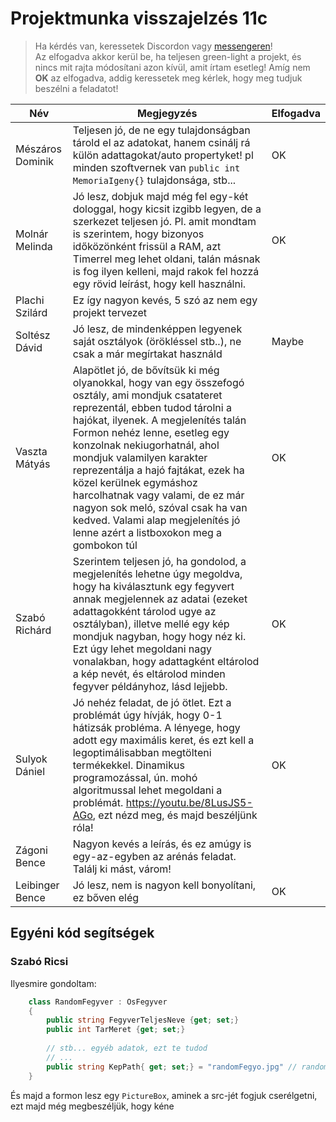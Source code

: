 # Projektmunka visszajelzés 11c

> Ha kérdés van, keressetek Discordon vagy [messengeren](https://www.messenger.com/t/kerteszgabor.official)!  
> Az elfogadva akkor kerül be, ha teljesen green-light a projekt, és nincs mit rajta módosítani azon kívül, amit írtam esetleg! 
> Amíg nem **OK** az elfogadva, addig keressetek meg kérlek, hogy meg tudjuk beszélni a feladatot!

|Név   	|Megjegyzés   	|Elfogadva   	|
|---	|---	|---	|
|Mészáros Dominik   	|Teljesen jó, de ne egy tulajdonságban tárold el az adatokat, hanem csinálj rá külön adattagokat/auto propertyket! pl minden szoftvernek van `public int MemoriaIgeny{}` tulajdonsága, stb...   	| OK  	|
|Molnár Melinda   	    |Jó lesz, dobjuk majd még fel egy-két dologgal, hogy kicsit izgibb legyen, de a szerkezet teljesen jó. Pl. amit mondtam is szerintem, hogy bizonyos időközönként frissül a RAM, azt Timerrel meg lehet oldani, talán másnak is fog ilyen kelleni, majd rakok fel hozzá egy rövid leírást, hogy kell használni.   	|  OK 	|
|Plachi Szilárd   	    |Ez így nagyon kevés, 5 szó az nem egy projekt tervezet  	|   	|
|Soltész Dávid   	    |Jó lesz, de mindenképpen legyenek saját osztályok (örökléssel stb..), ne csak a már megírtakat használd   	| Maybe  	|
|Vaszta Mátyás   	    |Alapötlet jó, de bővítsük ki még olyanokkal, hogy van egy összefogó osztály, ami mondjuk csatateret reprezentál, ebben tudod tárolni a hajókat, ilyenek. A megjelenítés talán Formon nehéz lenne, esetleg egy konzolnak nekiugorhatnál, ahol mondjuk valamilyen karakter reprezentálja a hajó fajtákat, ezek ha közel kerülnek egymáshoz harcolhatnak vagy valami, de ez már nagyon sok meló, szóval csak ha van kedved. Valami alap megjelenítés jó lenne azért a listboxokon meg a gombokon túl    	| OK  	|
|Szabó Richárd   	|Szerintem teljesen jó, ha gondolod, a megjelenítés lehetne úgy megoldva, hogy ha kiválasztunk egy fegyvert annak megjelennek az adatai (ezeket adattagokként tárolod ugye az osztályban), illetve mellé egy kép mondjuk nagyban, hogy hogy néz ki. Ezt úgy lehet megoldani nagy vonalakban, hogy adattagként eltárolod a kép nevét, és eltárolod minden fegyver példányhoz, lásd lejjebb.  |OK   	|
|Sulyok Dániel   |Jó nehéz feladat, de jó ötlet. Ezt a problémát úgy hívják, hogy 0-1 hátizsák probléma. A lényege, hogy adott egy maximális keret, és ezt kell a legoptimálisabban megtölteni termékekkel. Dinamikus programozással, ún. mohó algoritmussal lehet megoldani a problémát. https://youtu.be/8LusJS5-AGo, ezt nézd meg, és majd beszéljünk róla!   |OK   |
|Zágoni Bence   |Nagyon kevés a leírás, és ez amúgy is egy-az-egyben az arénás feladat. Találj ki mást, várom!   |   |
|Leibinger Bence   |Jó lesz, nem is nagyon kell bonyolítani, ez bőven elég   |OK   |

## Egyéni kód segítségek

### Szabó Ricsi

Ilyesmire gondoltam:
```cs
    class RandomFegyver : OsFegyver
    {
        public string FegyverTeljesNeve {get; set;}
        public int TarMeret {get; set;}
        
        // stb... egyéb adatok, ezt te tudod
        // ...
        public string KepPath{ get; set;} = "randomFegyo.jpg" // randomFegyo.jpg meg benne van a debugban
    }
```
És majd a formon lesz egy `PictureBox`, aminek a src-jét fogjuk cserélgetni, ezt majd még megbeszéljük, hogy kéne